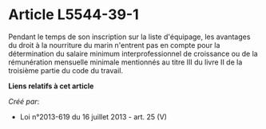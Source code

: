 # Article L5544-39-1

Pendant le temps de son inscription sur la liste d'équipage, les avantages du droit à la nourriture du marin n'entrent pas en
compte pour la détermination du salaire minimum interprofessionnel de croissance ou de la rémunération mensuelle minimale
mentionnés au titre III du livre II de la troisième partie du code du travail.

**Liens relatifs à cet article**

_Créé par_:

  - Loi n°2013-619 du 16 juillet 2013 - art. 25 (V)
